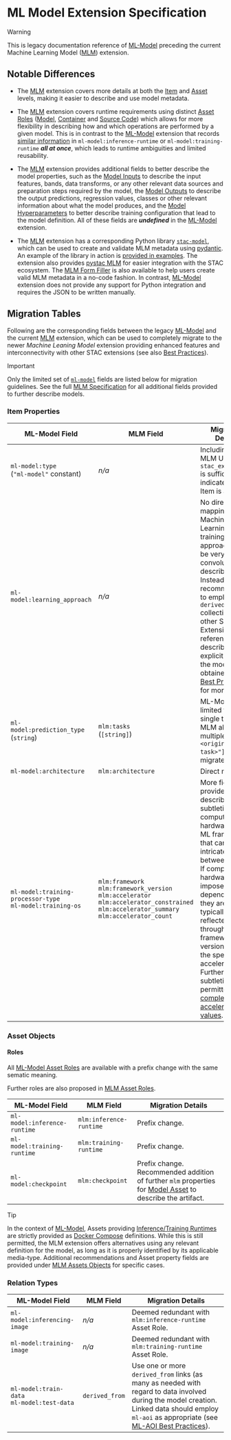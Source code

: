 # ML Model Extension Specification

<!-- lint disable no-undefined-references -->

> [!WARNING]
> This is legacy documentation reference of [ML-Model][ml-model]
> preceding the current Machine Learning Model ([MLM][mlm-spec]) extension.

<!-- lint enable no-undefined-references -->

## Notable Differences

- The [MLM][mlm-spec] extension covers more details at both the [Item](#item-properties) and [Asset](#asset-objects)
  levels, making it easier to describe and use model metadata.

- The [MLM][mlm-spec] extension covers runtime requirements using distinct [Asset Roles](#roles)
  ([Model][mlm-asset-model], [Container][mlm-asset-container] and [Source Code][mlm-asset-code]) which allows
  for more flexibility in describing how and which operations are performed by a given model.
  This is in contrast to the [ML-Model][ml-model] extension that records [similar information][ml-model-runtimes]
  in `ml-model:inference-runtime` or `ml-model:training-runtime` __*all at once*__, which leads to runtime ambiguities
  and limited reusability.

- The [MLM][mlm-spec] extension provides additional fields to better describe the model properties, such as
  the [Model Inputs][mlm-inputs] to describe the input features, bands, data transforms, or any
  other relevant data sources and preparation steps required by the model, the [Model Outputs][mlm-outputs] to describe
  the output predictions, regression values, classes or other relevant information about what the model produces, and
  the [Model Hyperparameters][mlm-hyperparam] to better describe training configuration
  that lead to the model definition. All of these fields are __*undefined*__ in the [ML-Model][ml-model] extension.

- The [MLM][mlm-spec] extension has a corresponding Python library [`stac-model`][mlm-stac-model],
  which can be used to create and validate MLM metadata using [pydantic][pydantic].
  An example of the library in action is [provided in examples](./../../stac_model/examples.py).
  The extension also provides [pystac MLM][pystac-mlm] for easier integration with the STAC ecosystem.
  The [MLM Form Filler][mlm-form] is also available to help users create valid MLM metadata in a no-code fashion.
  In contrast, [ML-Model][ml-model] extension does not provide any support for Python integration and requires the JSON
  to be written manually.

## Migration Tables

Following are the corresponding fields between the legacy [ML-Model][ml-model] and the current [MLM][mlm-spec]
extension, which can be used to completely migrate to the newer *Machine Leaning Model* extension providing
enhanced features and interconnectivity with other STAC extensions (see also [Best Practices][mlm-bp]).

<!-- lint disable no-undefined-references -->

> [!IMPORTANT]
> Only the limited set of [`ml-model`][ml-model] fields are listed below for migration guidelines.
> See the full [MLM Specification](./../../README.md) for all additional fields provided to further describe models.

<!-- lint enable no-undefined-references -->

### Item Properties

| ML-Model Field                                                 | MLM Field                                                                                                                                                          | Migration Details                                                                                                                                                                                                                                                                                                                                         |
|----------------------------------------------------------------|--------------------------------------------------------------------------------------------------------------------------------------------------------------------|-----------------------------------------------------------------------------------------------------------------------------------------------------------------------------------------------------------------------------------------------------------------------------------------------------------------------------------------------------------|
| `ml-model:type` <br> (`"ml-model"` constant)                   | *n/a*                                                                                                                                                              | Including the MLM URI in `stac_extensions` is sufficient to indicate that the Item is a model.                                                                                                                                                                                                                                                            |
| `ml-model:learning_approach`                                   | *n/a*                                                                                                                                                              | No direct mapping. Machine Learning training approaches can be very convoluted to describe. Instead, it is recommended to employ `derived_from` collection and other STAC Extension references to describe explicitly how the model was obtained. See [Best Practices][mlm-bp] for more details.                                                          |
| `ml-model:prediction_type` <br> (`string`)                     | `mlm:tasks` <br> (`[string]`)                                                                                                                                      | ML-Model limited to a single task. MLM allows multiple. Use `["<original-mlm-task>"]` to migrate directly.                                                                                                                                                                                                                                                |
| `ml-model:architecture`                                        | `mlm:architecture`                                                                                                                                                 | Direct mapping.                                                                                                                                                                                                                                                                                                                                           |
| `ml-model:training-processor-type` <br> `ml-model:training-os` | `mlm:framework` <br> `mlm:framework_version` <br> `mlm:accelerator` <br> `mlm:accelerator_constrained` <br> `mlm:accelerator_summary` <br> `mlm:accelerator_count` | More fields are provided to describe the subtleties of compute hardware and ML frameworks that can be intricated between them. If compute hardware imposes OS dependencies, they are typically reflected through the framework version and/or the specific accelerator. Further subtleties are permitted with [complex accelerator values][mlm-acc-type]. |

### Asset Objects

#### Roles

All [ML-Model Asset Roles](https://github.com/stac-extensions/ml-model/blob/main/README.md#roles) 
are available with a prefix change with the same sematic meaning.

Further roles are also proposed in [MLM Asset Roles](./../../README.md#mlm-asset-roles).

| ML-Model Field               | MLM Field               | Migration Details                                                                                                                          |
|------------------------------|-------------------------|--------------------------------------------------------------------------------------------------------------------------------------------|
| `ml-model:inference-runtime` | `mlm:inference-runtime` | Prefix change.                                                                                                                             |
| `ml-model:training-runtime`  | `mlm:training-runtime`  | Prefix change.                                                                                                                             |
| `ml-model:checkpoint`        | `mlm:checkpoint`        | Prefix change. Recommended addition of further `mlm` properties for [Model Asset](./../../README.md#model-asset) to describe the artifact. |

<!-- lint disable no-undefined-references -->

> [!TIP]
> In the context of [ML-Model][ml-model], Assets providing [Inference/Training Runtimes][ml-model-runtimes]
> are strictly provided as [Docker Compose][docker-compose-file] definitions. While this is still permitted,
> the MLM extension offers alternatives using any relevant definition for the model, as long as it is properly
> identified by its applicable media-type. Additional recommendations and Asset property fields are provided
> under [MLM Assets Objects](./../../README.md#assets-objects) for specific cases.

<!-- lint enable no-undefined-references -->

### Relation Types

| ML-Model Field                                  | MLM Field      | Migration Details                                                                                                                                                                                            |
|-------------------------------------------------|----------------|--------------------------------------------------------------------------------------------------------------------------------------------------------------------------------------------------------------|
| `ml-model:inferencing-image`                    | *n/a*          | Deemed redundant with `mlm:inference-runtime` Asset Role.                                                                                                                                                    |
| `ml-model:training-image`                       | *n/a*          | Deemed redundant with `mlm:training-runtime` Asset Role.                                                                                                                                                     |
| `ml-model:train-data` <br> `ml-model:test-data` | `derived_from` | Use one or more `derived_from` links (as many as needed with regard to data involved during the model creation. Linked data should employ `ml-aoi` as appropriate (see [ML-AOI Best Practices][mlm-ml-aoi]). |

[mlm-acc-type]: ./../../README.md#accelerator-type-enum

[mlm-asset-model]: ./../../README.md#model-asset

[mlm-asset-container]: ./../../README.md#container-asset

[mlm-asset-code]: ./../../README.md#source-code-asset

[mlm-inputs]: ./../../README.md#model-input-object

[mlm-outputs]: ./../../README.md#model-output-object

[mlm-hyperparam]: ./../../README.md#model-hyperparameters-object

[mlm-stac-model]: https://pypi.org/project/stac-model/

[mlm-form]: https://mlm-form.vercel.app/

[mlm-spec]: ./../../README.md

[mlm-bp]: ./../../best-practices.md

[mlm-ml-aoi]: ./../../best-practices.md#ml-aoi-and-label-extensions

[ml-model]: https://github.com/stac-extensions/ml-model

[ml-model-runtimes]: https://github.com/stac-extensions/ml-model/blob/main/README.md#inferencetraining-runtimes

[pydantic]: https://docs.pydantic.dev/latest/

[pystac-mlm]: https://github.com/stac-utils/pystac/blob/main/pystac/extensions/mlm.py

[docker-compose-file]: https://github.com/compose-spec/compose-spec/blob/master/spec.md#compose-file
